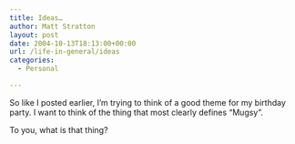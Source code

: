 ```yaml
---
title: Ideas…
author: Matt Stratton
layout: post
date: 2004-10-13T18:13:00+00:00
url: /life-in-general/ideas
categories:
  - Personal

---
```

So like I posted earlier, I&#8217;m trying to think of a good theme for my birthday party. I want to think of the thing that most clearly defines &#8220;Mugsy&#8221;.

To you, what is that thing?